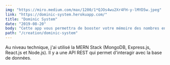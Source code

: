 ```yaml
---
img: "https://miro.medium.com/max/1200/1*QJOs4wu2Xr4FH-y-lMYD5w.jpeg"
link: "https://dominic-system.herokuapp.com/"
title: "Dominic System"
date: "2019-08-20"
body: "Cette app vous permettra de booster votre mémoire des nombres en utilisant une méthode de champion : le Dominic System. Vous pourrez y créer votre propre liste de PAO (personnage, action, objet) et transformer une suite de chiffres en images afin de les retenir facilement et rapidement."
path: "/creation/dominic-system"
---
```


Au niveau technique, j'ai utilisé la MERN Stack (MongoDB, Express.js, React.js et Node.js). Il y a une API REST qui permet d'interagir avec la base de données.
